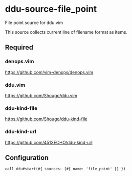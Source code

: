 # ddu-source-file_point

File point source for ddu.vim

This source collects current line of filename format as items.

## Required

### denops.vim

https://github.com/vim-denops/denops.vim

### ddu.vim

https://github.com/Shougo/ddu.vim

### ddu-kind-file

https://github.com/Shougo/ddu-kind-file

### ddu-kind-url

https://github.com/4513ECHO/ddu-kind-url

## Configuration

```vim
call ddu#start(#{ sources: [#{ name: 'file_point' }] })
```
